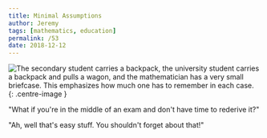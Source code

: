 ```yaml
---
title: Minimal Assumptions
author: Jeremy
tags: [mathematics, education]
permalink: /53
date: 2018-12-12
---
```


![The secondary student carries a backpack, the university student carries a backpack and pulls a wagon, and the mathematician has a very small briefcase. This emphasizes how much one has to remember in each case.](https://res.cloudinary.com/dh3hm8pb7/image/upload/c_scale,q_auto:best,w_615/v1535842782/Handwaving/Published/MinimalAssumptions.png){: .centre-image }

"What if you're in the middle of an exam and don't have time to rederive it?"

"Ah, well that's easy stuff. You shouldn't forget about that!"